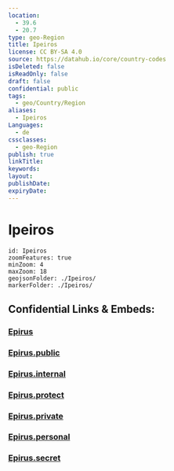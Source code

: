 ```yaml
---
location:
  - 39.6
  - 20.7
type: geo-Region
title: Ipeiros
license: CC BY-SA 4.0
source: https://datahub.io/core/country-codes
isDeleted: false
isReadOnly: false
draft: false
confidential: public
tags:
  - geo/Country/Region
aliases:
  - Ipeiros
Languages:
  - de
cssclasses:
  - geo-Region
publish: true
linkTitle:
keywords:
layout:
publishDate:
expiryDate:
---
```


# Ipeiros

```leaflet
id: Ipeiros
zoomFeatures: true 
minZoom: 4 
maxZoom: 18
geojsonFolder: ./Ipeiros/
markerFolder: ./Ipeiros/
```


## Confidential Links & Embeds: 

### [Epirus](/_Standards/Earth/Continent/Europe/Europe~South/Greece/Regions-Greek/Epirus.md) 

### [Epirus.public](/_public/Earth/Continent/Europe/Europe~South/Greece/Regions-Greek/Epirus.public.md) 

### [Epirus.internal](/_internal/Earth/Continent/Europe/Europe~South/Greece/Regions-Greek/Epirus.internal.md) 

### [Epirus.protect](/_protect/Earth/Continent/Europe/Europe~South/Greece/Regions-Greek/Epirus.protect.md) 

### [Epirus.private](/_private/Earth/Continent/Europe/Europe~South/Greece/Regions-Greek/Epirus.private.md) 

### [Epirus.personal](/_personal/Earth/Continent/Europe/Europe~South/Greece/Regions-Greek/Epirus.personal.md) 

### [Epirus.secret](/_secret/Earth/Continent/Europe/Europe~South/Greece/Regions-Greek/Epirus.secret.md)

